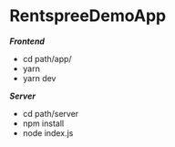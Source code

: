 # RentspreeDemoApp

***Frontend***
- cd path/app/
- yarn
- yarn dev


***Server***
- cd path/server
- npm install
- node index.js
